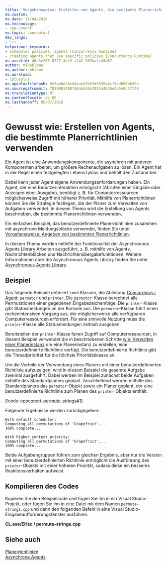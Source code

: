 ```yaml
---
title: 'Vorgehensweise: Erstellen von Agents, die bestimmte Planerrichtlinien verwenden | Microsoft Docs'
ms.custom: ''
ms.date: 11/04/2016
ms.technology:
- cpp-concrt
ms.topic: conceptual
dev_langs:
- C++
helpviewer_keywords:
- scheduler policies, agents [Concurrency Runtime]
- creating agents that use specific policies [Concurrency Runtime]
ms.assetid: 46a3e265-0777-4ec3-a142-967bafc49d67
author: mikeblome
ms.author: mblome
ms.workload:
- cplusplus
ms.openlocfilehash: 9efa40d24ed4eaee5b9fd3995a4cf9ed696eb39a
ms.sourcegitcommit: 7019081488f68abdd5b2935a3b36e2a5e8c571f8
ms.translationtype: MT
ms.contentlocale: de-DE
ms.lasthandoff: 05/07/2018
---
```

# <a name="how-to-create-agents-that-use-specific-scheduler-policies"></a>Gewusst wie: Erstellen von Agents, die bestimmte Planerrichtlinien verwenden
Ein Agent ist eine Anwendungskomponente, die asynchron mit anderen Komponenten arbeitet, um größere Rechenaufgaben zu lösen. Ein Agent hat in der Regel einen festgelegten Lebenszyklus und behält den Zustand bei.  
  
 Dabei kann jeder Agent eigene Anwendungsanforderungen haben. Ein Agent, der eine Benutzerinteraktion ermöglicht (Abrufen einer Eingabe oder Anzeigen einer Ausgabe), benötigt z. B. für Computerressourcen möglicherweise Zugriff mit höherer Priorität. Mithilfe von Planerrichtlinien können Sie die Strategie festlegen, die der Planer zum Verwalten von Aufgaben verwendet. In diesem Thema wird die Erstellung von Agents beschrieben, die bestimmte Planerrichtlinien verwenden.  
  
 Ein einfaches Beispiel, das benutzerdefinierte Planerrichtlinien zusammen mit asynchrone Meldungsblöcke verwendet, finden Sie unter [Vorgehensweise: Angeben von bestimmten Planerrichtlinien](../../parallel/concrt/how-to-specify-specific-scheduler-policies.md).  
  
 In diesem Thema werden mithilfe der Funktionalität der Asynchronous Agents Library Arbeiten ausgeführt, z. B. mithilfe von Agents, Nachrichtenblöcken und Nachrichtenübergabefunktionen. Weitere Informationen über die Asynchronous Agents Library finden Sie unter [Asynchronous Agents Library](../../parallel/concrt/asynchronous-agents-library.md).  
  
## <a name="example"></a>Beispiel  
 Das folgende Beispiel definiert zwei Klassen, die Ableitung [Concurrency:: Agent](../../parallel/concrt/reference/agent-class.md): `permutor` und `printer`. Die `permutor`-Klasse berechnet alle Permutationen einer gegebenen Eingabezeichenfolge. Die `printer`-Klasse gibt Statusmeldungen an der Konsole aus. Die `permutor`-Klasse führt einen rechenintensiven Vorgang aus, der möglicherweise alle verfügbaren Computerressourcen erfordert. Für eine sinnvolle Nutzung muss die `printer`-Klasse alle Statusmeldungen zeitnah ausgeben.  
  
 Bereitstellen der `printer` Klasse fairen Zugriff auf Computerressourcen, in diesem Beispiel verwendet die in beschriebenen Schritte [wie: Verwalten einer Planerinstanz](../../parallel/concrt/how-to-manage-a-scheduler-instance.md) um eine Planerinstanz zu erstellen, eine benutzerdefinierte Richtlinie verfügt. Die benutzerdefinierte Richtlinie gibt die Threadpriorität für die höchste Prioritätsklasse an.  
  
 Um die Vorteile der Verwendung eines Planers mit einer benutzerdefinierten Richtlinie aufzuzeigen, wird in diesem Beispiel die gesamte Aufgabe zweimal ausgeführt. Dabei werden im Beispiel zunächst beide Aufgaben mithilfe des Standardplaners geplant. Anschließend werden mithilfe des Standardplaners das `permutor`-Objekt sowie ein Planer geplant, der eine benutzerdefinierte Richtlinie zum Planen des `printer`-Objekts enthält.  
  
 [!code-cpp[concrt-permute-strings#1](../../parallel/concrt/codesnippet/cpp/how-to-create-agents-that-use-specific-scheduler-policies_1.cpp)]  
  
 Folgende Ergebnisse werden zurückgegeben:  
  
```Output  
With default scheduler:  
Computing all permutations of 'Grapefruit'...  
100% complete...  
 
With higher context priority:  
Computing all permutations of 'Grapefruit'...  
100% complete...  
```  
  
 Beide Aufgabengruppen führen zum gleichen Ergebnis, aber nur die Version mit einer benutzerdefinierten Richtlinie ermöglicht die Ausführung des `printer`-Objekts mit einer höheren Priorität, sodass diese ein besseres Reaktionsverhalten aufweist.  
  
## <a name="compiling-the-code"></a>Kompilieren des Codes  
 Kopieren Sie den Beispielcode und fügen Sie ihn in ein Visual Studio-Projekt, oder fügen Sie ihn in eine Datei mit dem Namen `permute-strings.cpp` und dann den folgenden Befehl in eine Visual Studio-Eingabeaufforderungsfenster ausführen.  
  
 **CL.exe/EHsc / permute-strings.cpp**  
  
## <a name="see-also"></a>Siehe auch  
 [Planerrichtlinien](../../parallel/concrt/scheduler-policies.md)   
 [Asynchrone Agents](../../parallel/concrt/asynchronous-agents.md)   
 

